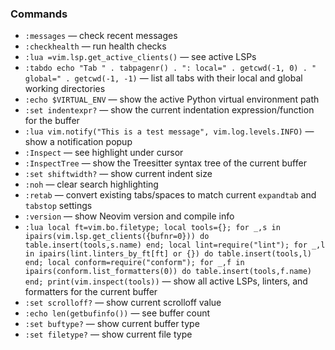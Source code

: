 
### Commands

- `:messages` — check recent messages
- `:checkhealth` — run health checks
- `:lua =vim.lsp.get_active_clients()` — see active LSPs
- `:tabdo echo "Tab " . tabpagenr() . ": local=" . getcwd(-1, 0) . " global=" . getcwd(-1, -1)` — list all tabs with their local and global working directories
- `:echo $VIRTUAL_ENV` — show the active Python virtual environment path
- `:set indentexpr?` — show the current indentation expression/function for the buffer
- `:lua vim.notify("This is a test message", vim.log.levels.INFO)` — show a notification popup
- `:Inspect` — see highlight under cursor
- `:InspectTree` — show the Treesitter syntax tree of the current buffer
- `:set shiftwidth?` — show current indent size
- `:noh` — clear search highlighting
- `:retab` — convert existing tabs/spaces to match current `expandtab` and `tabstop` settings
- `:version` — show Neovim version and compile info
- `:lua local ft=vim.bo.filetype; local tools={}; for _,s in ipairs(vim.lsp.get_clients({bufnr=0})) do table.insert(tools,s.name) end; local lint=require("lint"); for _,l in ipairs(lint.linters_by_ft[ft] or {}) do table.insert(tools,l) end; local conform=require("conform"); for _,f in ipairs(conform.list_formatters(0)) do table.insert(tools,f.name) end; print(vim.inspect(tools))` — show all active LSPs, linters, and formatters for the current buffer
- `:set scrolloff?` — show current scrolloff value
- `:echo len(getbufinfo())` — see buffer count
- `:set buftype?` — show current buffer type
- `:set filetype?` — show current file type

